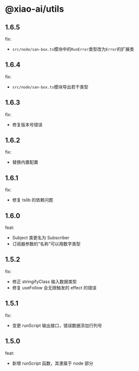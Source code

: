# @xiao-ai/utils

## 1.6.5

fix:

- `src/node/san-box.ts`模块中的`RunError`类型改为`Error`的扩展类

## 1.6.4

fix:

- `src/node/san-box.ts`模块导出若干类型

## 1.6.3

fix:

- 修复版本号错误

## 1.6.2

fix:

- 替换内置配置

## 1.6.1

fix:

- 修复 tslib 的依赖问题

## 1.6.0

feat:

- Subject 类更名为 Subscriber
- 订阅器参数的“名称”可以用数字类型

## 1.5.2

fix:

- 修正 stringifyClass 输入数据类型
- 修复 useFollow 会无限触发的 effect 的错误

## 1.5.1

fix:

- 变更 runScript 输出接口，错误数据添加行列号

## 1.5.0

feat:

- 新增 runScript 函数，其隶属于 node 部分
